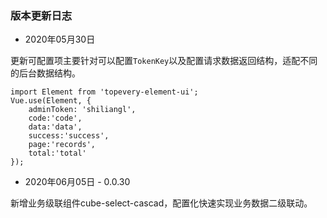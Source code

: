 <!--
 * @Author: shiliangL
 * @Date: 2020-05-30 12:25:29
 * @LastEditTime: 2020-06-05 15:45:37
 * @LastEditors: Do not edit
 * @Description: 
 * @FilePath: /topevery-element-ui-v2/examples/docs/zh-CN/updatelog.md
--> 
### 版本更新日志

- 2020年05月30日

更新可配置项主要针对可以配置`TokenKey`以及配置请求数据返回结构，适配不同的后台数据结构。

``` JS
import Element from 'topevery-element-ui';
Vue.use(Element, {
    adminToken: 'shiliangl',
    code:'code',
    data:'data',
    success:'success',
    page:'records',
    total:'total'
});
```

- 2020年06月05日 - 0.0.30

新增业务级联组件cube-select-cascad，配置化快速实现业务数据二级联动。